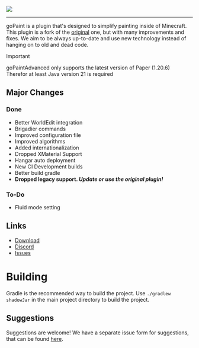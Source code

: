 ![](https://github.com/TheNextLvl-net/goPaintAdvanced/blob/master/gopaint-banner.png?raw=true)

---

goPaint is a plugin that's designed to simplify painting inside of Minecraft.
This plugin is a fork of the [original](https://github.com/Arcaniax-Development/goPaint_1.14) one,
but with many improvements and fixes.
We aim to be always up-to-date and use new technology instead of hanging on to old and dead code.

> [!IMPORTANT]
> goPaintAdvanced only supports the latest version of Paper (1.20.6)<br>
> Therefor at least Java version 21 is required

## Major Changes

### Done

- Better WorldEdit integration
- Brigadier commands
- Improved configuration file
- Improved algorithms
- Added internationalization
- Dropped XMaterial Support
- Hangar auto deployment
- New CI Development builds
- Better build gradle
- **Dropped legacy support. _Update or use the original plugin!_**

### To-Do

- Fluid mode setting

## Links

* [Download](https://hangar.papermc.io/TheNextLvl/goPaintAdvanced)
* [Discord](https://thenextlvl.net/discord)
* [Issues](https://github.com/TheNextLvl-net/goPaintAdvanced/issues)

# Building

Gradle is the recommended way to build the project. Use `./gradlew shadowJar` in the main project directory to build the
project.

## Suggestions

Suggestions are welcome! We have a separate issue form for suggestions, that can be
found [here](https://github.com/TheNextLvl-net/goPaintAdvanced/issues).
